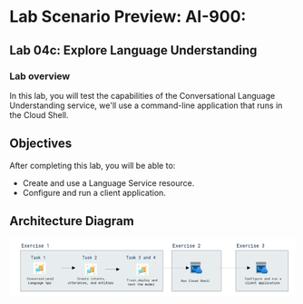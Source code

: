 # Lab Scenario Preview: AI-900: 

## Lab 04c: Explore Language Understanding

### Lab overview

In this lab, you will test the capabilities of the Conversational Language Understanding service, we'll use a command-line application that runs in the Cloud Shell. 

## Objectives
  
After completing this lab, you will be able to:

- Create and use a Language Service resource.
- Configure and run a client application.

## Architecture Diagram

   ![](media/Module4c.1.png)

